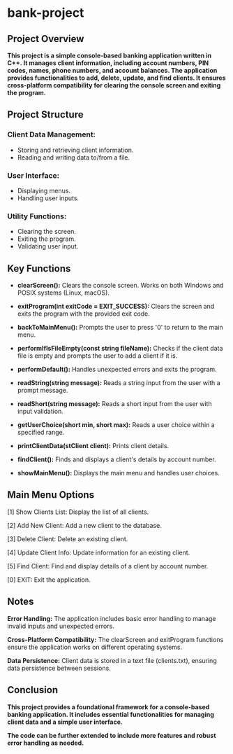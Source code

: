 # bank-project
## Project Overview
**This project is a simple console-based banking application written in C++. It manages client information, including account numbers, PIN codes, names, phone numbers, and account balances. The application provides functionalities to add, delete, update, and find clients. It ensures cross-platform compatibility for clearing the console screen and exiting the program.**

## Project Structure

### Client Data Management:
- Storing and retrieving client information.
- Reading and writing data to/from a file.
  
### User Interface:
- Displaying menus.
- Handling user inputs.
  
### Utility Functions:
- Clearing the screen.
- Exiting the program.
- Validating user input.

## Key Functions
- **clearScreen():** Clears the console screen. Works on both Windows and POSIX systems (Linux, macOS).
  
- **exitProgram(int exitCode = EXIT_SUCCESS):** Clears the screen and exits the program with the provided exit code.
- **backToMainMenu():** Prompts the user to press '0' to return to the main menu.
- **performIfIsFileEmpty(const string fileName):** Checks if the client data file is empty and prompts the user to add a client if it is.
- **performDefault():** Handles unexpected errors and exits the program.
- **readString(string message):** Reads a string input from the user with a prompt message.
- **readShort(string message):** Reads a short input from the user with input validation.
- **getUserChoice(short min, short max):** Reads a user choice within a specified range.
- **printClientData(stClient client):** Prints client details.
- **findClient():** Finds and displays a client's details by account number.
- **showMainMenu():** Displays the main menu and handles user choices.



## Main Menu Options

[1] Show Clients List: Display the list of all clients.

[2] Add New Client: Add a new client to the database.

[3] Delete Client: Delete an existing client.

[4] Update Client Info: Update information for an existing client.

[5] Find Client: Find and display details of a client by account number.

[0] EXIT: Exit the application.


## Notes
**Error Handling:** The application includes basic error handling to manage invalid inputs and unexpected errors.

**Cross-Platform Compatibility:** The clearScreen and exitProgram functions ensure the application works on different operating systems.

**Data Persistence:** Client data is stored in a text file (clients.txt), ensuring data persistence between sessions.

## Conclusion
**This project provides a foundational framework for a console-based banking application. It includes essential functionalities for managing client data and a simple user interface.**

**The code can be further extended to include more features and robust error handling as needed.**
